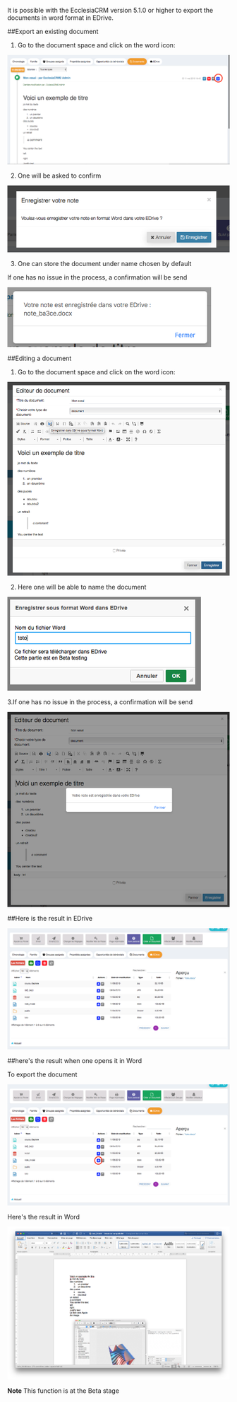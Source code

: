 It is possible with the EcclesiaCRM version 5.1.0 or higher to export the documents in word format in EDrive.  

##Export an existing document 

1. Go to the document space and click on the word icon:
 
![Screenshot](../../img/person/wordExport1.png)

2. One will be asked to confirm

![Screenshot](../../img/person/wordExport2.png)

3. One can store the document under name chosen by default 

If one has no issue in the process, a confirmation will be send 

![Screenshot](../../img/person/wordExport3.png)

##Editing a document 

1. Go to the document space and click on the word icon:

![Screenshot](../../img/person/wordExport4.png)

2. Here one will be able to name the document 

![Screenshot](../../img/person/wordExport5.png)

3.If one has no issue in the process, a confirmation will be send 

![Screenshot](../../img/person/wordExport6.png)

##Here is the result in EDrive 

![Screenshot](../../img/person/wordExport7.png)

##here's the result when one opens it in Word

To export the document 

![Screenshot](../../img/person/wordExport77.png)

Here's the result in Word 

![Screenshot](../../img/person/wordExport8.png)


**Note** This function is at the Beta stage 